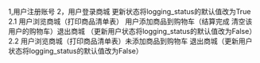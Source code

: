 1,用户注册账号
2，用户登录商城 更新状态将logging_status的默认值改为True
2.1 用户浏览商城（打印商品清单表） 用户添加商品到购物车（结算完成 清空该用户的购物车）退出商城
    （更新用户状态将logging_status的默认值改为False）
2.2 用户浏览商城（打印商品清单表）未添加商品到购物车  退出商城（更新用户状态将logging_status的默认值改为False）
